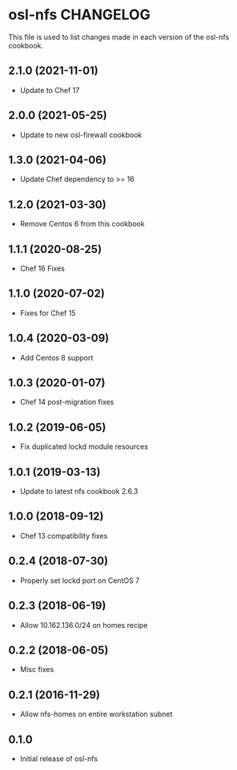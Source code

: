 osl-nfs CHANGELOG
=================
This file is used to list changes made in each version of the
osl-nfs cookbook.

2.1.0 (2021-11-01)
------------------
- Update to Chef 17

2.0.0 (2021-05-25)
------------------
- Update to new osl-firewall cookbook

1.3.0 (2021-04-06)
------------------
- Update Chef dependency to >= 16

1.2.0 (2021-03-30)
------------------
- Remove Centos 6 from this cookbook

1.1.1 (2020-08-25)
------------------
- Chef 16 Fixes

1.1.0 (2020-07-02)
------------------
- Fixes for Chef 15

1.0.4 (2020-03-09)
------------------
- Add Centos 8 support

1.0.3 (2020-01-07)
------------------
- Chef 14 post-migration fixes

1.0.2 (2019-06-05)
------------------
- Fix duplicated lockd module resources

1.0.1 (2019-03-13)
------------------
- Update to latest nfs cookbook 2.6.3

1.0.0 (2018-09-12)
------------------
- Chef 13 compatibility fixes

0.2.4 (2018-07-30)
------------------
- Properly set lockd port on CentOS 7

0.2.3 (2018-06-19)
------------------
- Allow 10.162.136.0/24 on homes recipe

0.2.2 (2018-06-05)
------------------
- Misc fixes

0.2.1 (2016-11-29)
------------------
- Allow nfs-homes on entire workstation subnet

0.1.0
-----
- Initial release of osl-nfs

